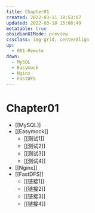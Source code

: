 ```yaml
---
title: Chapter01
created: 2022-03-11 18:53:07
updated: 2022-03-18 15:08:49
metatable: true
obsidianUIMode: preview
cssclass: img-grid, centerAlign
up:
  - 001-Remote
down:
  - MySQL
  - Easymock
  - Nginx
  - FastDFS
---
```


# Chapter01

- [[MySQL]]
- [[Easymock]]
  - [[测试1]]
  - [[测试2]]
  - [[测试3]]
  - [[测试4]]
- [[Nginx]]
- [[FastDFS]]
  - [[链接1]]
  - [[链接2]]
  - [[链接3]]
  - [[链接4]]
